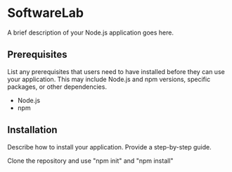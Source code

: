 # SoftwareLab


A brief description of your Node.js application goes here.


## Prerequisites

List any prerequisites that users need to have installed before they can use your application. This may include Node.js and npm versions, specific packages, or other dependencies.

- Node.js 
- npm 

## Installation

Describe how to install your application. Provide a step-by-step guide.

Clone the repository and use "npm init" and "npm install"
